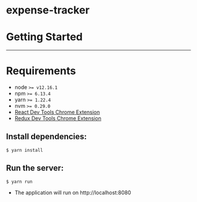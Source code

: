 # **expense-tracker**
# **Getting Started**
<hr/>

# Requirements
* node `>= v12.16.1`
* npm `>= 6.13.4`
* yarn `>= 1.22.4`
* nvm `>= 0.29.0`
* [React Dev Tools Chrome Extension](https://chrome.google.com/webstore/detail/react-developer-tools/fmkadmapgofadopljbjfkapdkoienihi?hl=en)
* [Redux Dev Tools Chrome Extension](https://chrome.google.com/webstore/detail/redux-devtools/lmhkpmbekcpmknklioeibfkpmmfibljd?hl=en)

## Install dependencies:

  `$ yarn install`
## Run the server:

  `$ yarn run`
  
  * The application will run on http://localhost:8080
